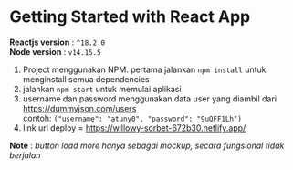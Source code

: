 # Getting Started with React App
**Reactjs version**	: `^18.2.0` <br/>
**Node version**    : `v14.15.5`
1. Project menggunakan NPM. pertama jalankan `npm install` untuk menginstall semua dependencies
2. jalankan `npm start` untuk memulai aplikasi
3. username dan password menggunakan data user yang diambil dari https://dummyjson.com/users <br />
   contoh: `("username": "atuny0", "password": "9uQFF1Lh")`
4. link url deploy = https://willowy-sorbet-672b30.netlify.app/

**Note** : *button load more hanya sebagai mockup, secara fungsional tidak berjalan*

